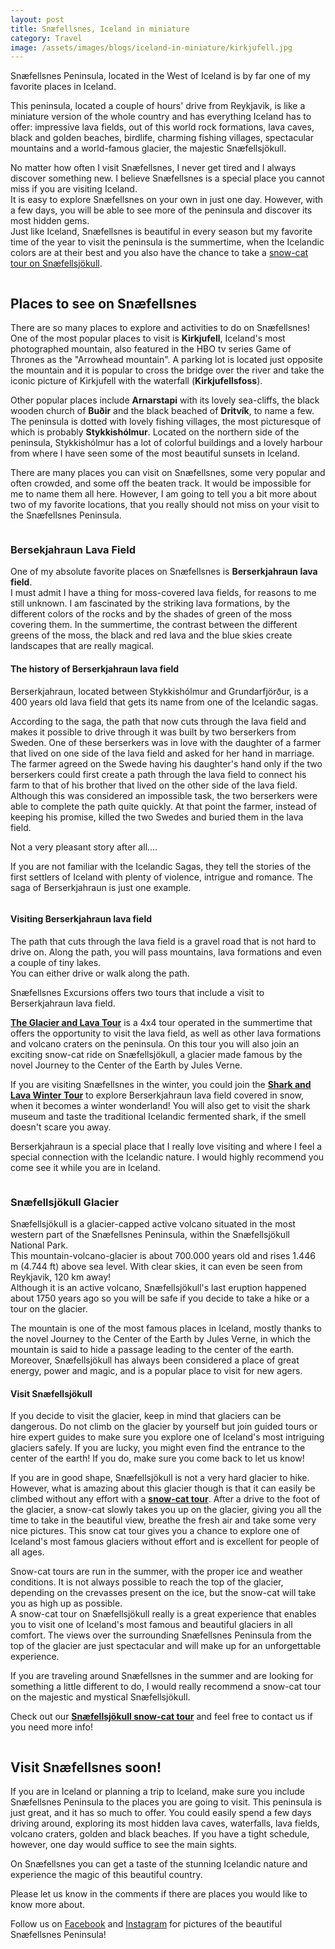 ```yaml
---
layout: post
title: Snæfellsnes, Iceland in miniature
category: Travel
image: /assets/images/blogs/iceland-in-miniature/kirkjufell.jpg
---
```


Snæfellsnes Peninsula, located in the West of Iceland is by far one of
my favorite places in Iceland.

<!--more-->

This peninsula, located a couple of hours' drive from Reykjavik, is like
a miniature version of the whole country and has everything Iceland has
to offer: impressive lava fields, out of this world rock formations,
lava caves, black and golden beaches, birdlife, charming fishing
villages, spectacular mountains and a world-famous glacier, the majestic
Snæfellsjökull.

No matter how often I visit Snæfellsnes, I never get tired and I always
discover something new. I believe Snæfellsnes is a special place you
cannot miss if you are visiting Iceland.\
It is easy to explore Snæfellsnes on your own in just one day. However,
with a few days, you will be able to see more of the peninsula and
discover its most hidden gems.\
Just like Iceland, Snæfellsnes is beautiful in every season but my
favorite time of the year to visit the peninsula is the summertime, when
the Icelandic colors are at their best and you also have the chance to
take a [snow-cat tour on Snæfellsjökull](https://sfn.is/tours/snaefellsjokull-glacier-snow-cat-tour/).

<span class="image fit"><img src="/assets/images/blogs/iceland-in-miniature/house.jpg" alt="" /></span>

## **Places to see on Snæfellsnes**

There are so many places to explore and activities to do on
Snæfellsnes!\
One of the most popular places to visit is **Kirkjufell**, Iceland's
most photographed mountain, also featured in the HBO tv series Game of
Thrones as the "Arrowhead mountain\". A parking lot is located just
opposite the mountain and it is popular to cross the bridge over the
river and take the iconic picture of Kirkjufell with the waterfall
(**Kirkjufellsfoss**).

Other popular places include **Arnarstapi** with its lovely sea-cliffs,
the black wooden church of **Buðir** and the black beached of
**Dritvík**, to name a few.\
The peninsula is dotted with lovely fishing villages, the most
picturesque of which is probably **Stykkishólmur**. Located on the
northern side of the peninsula, Stykkishólmur has a lot of colorful
buildings and a lovely harbour from where I have seen some of the most
beautiful sunsets in Iceland.

There are many places you can visit on Snæfellsnes, some very popular
and often crowded, and some off the beaten track. It would be impossible
for me to name them all here. However, I am going to tell you a bit more
about two of my favorite locations, that you really should not miss on
your visit to the Snæfellsnes Peninsula.

<span class="image fit"><img src="/assets/images/tours/private-tour/lava.jpg" alt="" /></span>

### **Bersekjahraun Lava Field**

One of my absolute favorite places on Snæfellsnes is **Berserkjahraun**
**lava field**.\
I must admit I have a thing for moss-covered lava fields, for reasons to
me still unknown. I am fascinated by the striking lava formations, by
the different colors of the rocks and by the shades of green of the moss
covering them. In the summertime, the contrast between the different
greens of the moss, the black and red lava and the blue skies create
landscapes that are really magical.

#### **The history of Berserkjahraun lava field**

Berserkjahraun, located between Stykkishólmur and Grundarfjörður, is a
400 years old lava field that gets its name from one of the Icelandic
sagas.

According to the saga, the path that now cuts through the lava field and
makes it possible to drive through it was built by two berserkers from
Sweden. One of these berserkers was in love with the daughter of a
farmer that lived on one side of the lava field and asked for her hand
in marriage. The farmer agreed on the Swede having his daughter's hand
only if the two berserkers could first create a path through the lava
field to connect his farm to that of his brother that lived on the other
side of the lava field. Although this was considered an impossible task,
the two berserkers were able to complete the path quite quickly. At that
point the farmer, instead of keeping his promise, killed the two Swedes
and buried them in the lava field.

Not a very pleasant story after all\....

If you are not familiar with the Icelandic Sagas, they tell the stories
of the first settlers of Iceland with plenty of violence, intrigue and
romance. The saga of Berserkjahraun is just one example.

<span class="image fit"><img src="/assets/images/team/hjalti.png" alt="" /></span>

#### **Visiting Berserkjahraun lava field**

The path that cuts through the lava field is a gravel road that is not
hard to drive on. Along the path, you will pass mountains, lava
formations and even a couple of tiny lakes.\
You can either drive or walk along the path.

Snæfellsnes Excursions offers two tours that include a visit to
Berserkjahraun lava field.

[**The Glacier and Lava
Tour**](https://sfn.is/tours/snaefellsnes-glacier-lava-4x4-tour/) is a
4x4 tour operated in the summertime that offers the opportunity to visit
the lava field, as well as other lava formations and volcano craters on
the peninsula. On this tour you will also join an exciting snow-cat ride
on Snæfellsjökull, a glacier made famous by the novel Journey to the
Center of the Earth by Jules Verne.

If you are visiting Snæfellsnes in the winter, you could join the
[**Shark and Lava Winter
Tour**](https://sfn.is/tours/shark-and-lava-winter-tour-iceland/) to
explore Berserkjahraun lava field covered in snow, when it becomes a
winter wonderland! You will also get to visit the shark museum and taste
the traditional Icelandic fermented shark, if the smell doesn't scare
you away.

Berserkjahraun is a special place that I really love visiting and where
I feel a special connection with the Icelandic nature. I would highly
recommend you come see it while you are in Iceland.


<span class="image fit"><img src="/assets/images/team/skuggi.jpg" alt="" /></span>
### **Snæfellsjökull Glacier**

Snæfellsjökull is a glacier-capped active volcano situated in the most
western part of the Snæfellsnes Peninsula, within the Snæfellsjökull
National Park.\
This mountain-volcano-glacier is about 700.000 years old and rises 1.446
m (4.744 ft) above sea level. With clear skies, it can even be seen from
Reykjavik, 120 km away!\
Although it is an active volcano, Snæfellsjökull's last eruption
happened about 1750 years ago so you will be safe if you decide to take
a hike or a tour on the glacier.

The mountain is one of the most famous places in Iceland, mostly thanks
to the novel Journey to the Center of the Earth by Jules Verne, in which
the mountain is said to hide a passage leading to the center of the
earth.\
Moreover, Snæfellsjökull has always been considered a place of great
energy, power and magic, and is a popular place to visit for new agers.

#### **Visit Snæfellsjökull**

If you decide to visit the glacier, keep in mind that glaciers can be
dangerous. Do not climb on the glacier by yourself but join guided tours
or hire expert guides to make sure you explore one of Iceland's most
intriguing glaciers safely. If you are lucky, you might even find the
entrance to the center of the earth! If you do, make sure you come back
to let us know!

If you are in good shape, Snæfellsjökull is not a very hard glacier to
hike. However, what is amazing about this glacier though is that it can
easily be climbed without any effort with a [**snow-cat
tour**](https://sfn.is/tours/snaefellsjokull-glacier-snow-cat-tour/).
After a drive to the foot of the glacier, a snow-cat slowly takes you up
on the glacier, giving you all the time to take in the beautiful view,
breathe the fresh air and take some very nice pictures. This snow cat
tour gives you a chance to explore one of Iceland's most famous glaciers
without effort and is excellent for people of all ages.

Snow-cat tours are run in the summer, with the proper ice and weather
conditions. It is not always possible to reach the top of the glacier,
depending on the crevasses present on the ice, but the snow-cat will
take you as high up as possible.\
A snow-cat tour on Snæfellsjökull really is a great experience that
enables you to visit one of Iceland's most famous and beautiful glaciers
in all comfort. The views over the surrounding Snæfellsnes Peninsula
from the top of the glacier are just spectacular and will make up for an
unforgettable experience.

If you are traveling around Snæfellsnes in the summer and are looking
for something a little different to do, I would really recommend a
snow-cat tour on the majestic and mystical Snæfellsjökull.

Check out our [**Snæfellsjökull snow-cat
tour**](https://sfn.is/tours/snaefellsjokull-glacier-snow-cat-tour/) and
feel free to contact us if you need more info!

<span class="image fit"><img src="/assets/images/team/hjalti.png" alt="" /></span>

## **Visit Snæfellsnes soon!**

If you are in Iceland or planning a trip to Iceland, make sure you
include Snæfellsnes Peninsula to the places you are going to visit. This
peninsula is just great, and it has so much to offer. You could easily
spend a few days driving around, exploring its most hidden lava caves,
waterfalls, lava fields, volcano craters, golden and black beaches. If
you have a tight schedule, however, one day would suffice to see the
main sights.

On Snæfellsnes you can get a taste of the stunning Icelandic nature and
experience the magic of this beautiful country.

Please let us know in the comments if there are places you would like to
know more about.

Follow us on
[Facebook](https://www.facebook.com/SnaefellsnesExcursions/) and
[Instagram](https://www.instagram.com/snaefellsnes_excursions/) for
pictures of the beautiful Snæfellsnes Peninsula!
